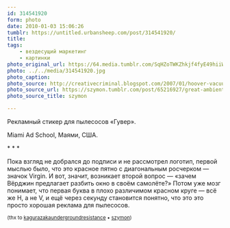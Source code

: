 ```yaml
---
id: 314541920
form: photo
date: 2010-01-03 15:06:26
tumblr: https://untitled.urbansheep.com/post/314541920/
title:
tags:
    - вездесущий маркетинг
    - картинки
photo_original_url: https://64.media.tumblr.com/SqHZoTWKZhkjf4fyE49hiiWio1_1280.jpg
photo: ../../media/314541920.jpg
photo_caption:
photo_source: http://creativecriminal.blogspot.com/2007/01/hoover-vacuums.html
photo_source_url: https://szymon.tumblr.com/post/65216927/great-ambient-for-hoover-vacuums
photo_source_title: szymon

---
```


<p>Рекламный стикер для пылесосов «Гувер».</p>
<p>Miami Ad School, Маями, США.</p>

<p>* * *</p>

<p>Пока взгляд не добрался до подписи и не рассмотрел логотип, первой мыслью было, что это красное пятно с диагональным росчерком — значок Virgin. И вот, значит, возникает второй вопрос — «зачем Вёрджин предлагает разбить окно в своём самолёте?» Потом уже мозг понимает, что первая буква в плохо различимом красном круге — всё же H, а не V, и ещё через секунду становится понятно, что это это просто хорошая реклама для пылесосов.</p>

<p><small>(thx to <a href="http://kagurazakaundergroundresistance.tumblr.com/post/313631985" class="tumblr_blog">kagurazakaundergroundresistance</a> • <a href="http://szymon.tumblr.com/post/65216927/great-ambient-for-hoover-vacuums">szymon</a>)</small></p>
